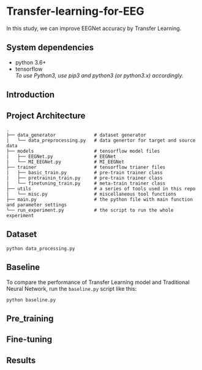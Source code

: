 # Transfer-learning-for-EEG
In this study, we can improve EEGNet accuracy by Transfer Learning.

## System dependencies
- python 3.6+
- tensorflow  
*To use Python3, use pip3 and python3 (or python3.x) accordingly.*

## Introduction

## Project Architecture
    .
    ├── data_generator              # dataset generator
    |   └── data_preprocessing.py   # data genertor for target and source data
    ├── models                      # tensorflow model files 
    |   ├── EEGNet.py               # EEGNet
    |   └── MI_EEGNet.py            # MI_EEGNet
    ├── trainer                     # tensorflow trianer files  
    |   ├── basic_train.py          # pre-train trainer class
    |   ├── pretrainin_train.py     # pre-train trainer class
    |   └── finetuning_train.py     # meta-train trainer class
    ├── utils                       # a series of tools used in this repo
    |   └── misc.py                 # miscellaneous tool functions
    ├── main.py                     # the python file with main function and parameter settings
    └── run_experiment.py           # the script to run the whole experiment

## Dataset
    python data_processing.py

## Baseline
To compare the performance of Transfer Learning model and Traditional Neural Network, 
run the `baseline.py` script like this:

    python baseline.py

## Pre_training

## Fine-tuning

## Results
